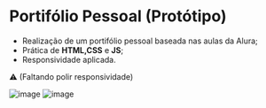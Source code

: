 # Portifólio Pessoal (Protótipo)

- Realização de um portifólio pessoal baseada nas aulas da Alura;
- Prática de **HTML,CSS** e **JS**;
- Responsividade aplicada.
 
 ⚠️  (Faltando polir responsividade)

  ![image](https://github.com/diandrade/alu-html-css-1/assets/81432715/2eb9a32c-a600-4c2b-a8e0-747bc0566633)
  ![image](https://github.com/diandrade/alu-html-css-1/assets/81432715/a23e3edd-6554-4376-bf71-43d4100845dd)


